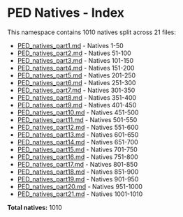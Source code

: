 # PED Natives - Index

This namespace contains 1010 natives split across 21 files:

- [PED_natives_part1.md](PED_natives_part1.md) - Natives 1-50
- [PED_natives_part2.md](PED_natives_part2.md) - Natives 51-100
- [PED_natives_part3.md](PED_natives_part3.md) - Natives 101-150
- [PED_natives_part4.md](PED_natives_part4.md) - Natives 151-200
- [PED_natives_part5.md](PED_natives_part5.md) - Natives 201-250
- [PED_natives_part6.md](PED_natives_part6.md) - Natives 251-300
- [PED_natives_part7.md](PED_natives_part7.md) - Natives 301-350
- [PED_natives_part8.md](PED_natives_part8.md) - Natives 351-400
- [PED_natives_part9.md](PED_natives_part9.md) - Natives 401-450
- [PED_natives_part10.md](PED_natives_part10.md) - Natives 451-500
- [PED_natives_part11.md](PED_natives_part11.md) - Natives 501-550
- [PED_natives_part12.md](PED_natives_part12.md) - Natives 551-600
- [PED_natives_part13.md](PED_natives_part13.md) - Natives 601-650
- [PED_natives_part14.md](PED_natives_part14.md) - Natives 651-700
- [PED_natives_part15.md](PED_natives_part15.md) - Natives 701-750
- [PED_natives_part16.md](PED_natives_part16.md) - Natives 751-800
- [PED_natives_part17.md](PED_natives_part17.md) - Natives 801-850
- [PED_natives_part18.md](PED_natives_part18.md) - Natives 851-900
- [PED_natives_part19.md](PED_natives_part19.md) - Natives 901-950
- [PED_natives_part20.md](PED_natives_part20.md) - Natives 951-1000
- [PED_natives_part21.md](PED_natives_part21.md) - Natives 1001-1010

**Total natives:** 1010
